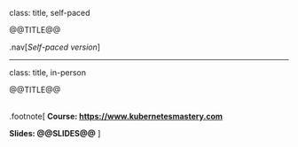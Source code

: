 class: title, self-paced

@@TITLE@@

.nav[*Self-paced version*]

---

class: title, in-person

@@TITLE@@<br/></br>

.footnote[
**Course: https://www.kubernetesmastery.com**

**Slides: @@SLIDES@@**
]
